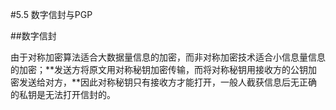 #5.5 数字信封与PGP

##数字信封

由于对称加密算法适合大数据量信息的加密，而非对称加密技术适合小信息量信息的加密；**发送方将原文用对称秘钥加密传输，而将对称秘钥用接收方的公钥加密发送给对方，**因此对称秘钥只有接收方才能打开，一般人截获信息后无正确的私钥是无法打开信封的。
